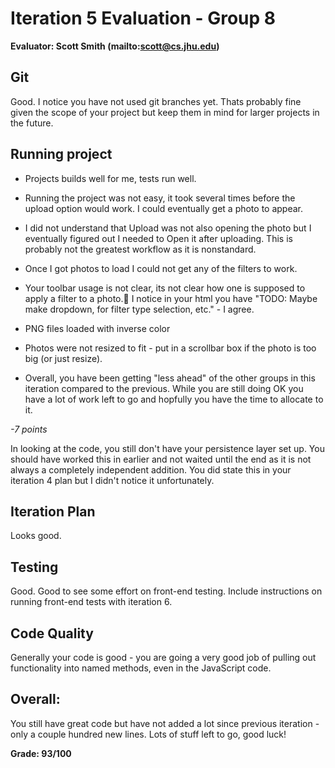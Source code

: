 # Iteration 5 Evaluation - Group 8

**Evaluator: Scott Smith (mailto:scott@cs.jhu.edu)**

## Git

Good.  I notice you have not used git branches yet.  Thats probably fine given the scope of your project but keep them in mind for larger projects in the future.

## Running project

* Projects builds well for me, tests run well. 

* Running the project was not easy, it took several times before the upload option would work.  I could eventually get a photo to appear.  

* I did not understand that Upload was not also opening the photo but I eventually figured out I needed to Open it after uploading.  This is probably not the greatest workflow as it is nonstandard.

* Once I got photos to load I could not get any of the filters to work.  

* Your toolbar usage is not clear, its not clear how one is supposed to apply a filter to a photo.  I notice in your html you have "TODO: Maybe make dropdown, for filter type selection, etc." - I agree.

* PNG files loaded with inverse color

* Photos were not resized to fit - put in a scrollbar box if the photo is too big (or just resize).

* Overall, you have been getting "less ahead" of the other groups in this iteration compared to the previous.  While you are still doing OK you have a lot of work left to go and hopfully you have the time to allocate to it.

*-7 points*

In looking at the code, you still don't have your persistence layer set up.  You should have worked this in earlier and not waited until the end as it is not always a completely independent addition.  You did state this in your iteration 4 plan but I didn't notice it unfortunately.


## Iteration Plan

Looks good.

## Testing

Good.  Good to see some effort on front-end testing.  Include instructions on running front-end tests with iteration 6.

## Code Quality

Generally your code is good - you are going a very good job of pulling out functionality into named methods, even in the JavaScript code.

## Overall:

You still have great code but have not added a lot since previous iteration - only a couple hundred new lines.  Lots of stuff left to go, good luck!

**Grade: 93/100**




